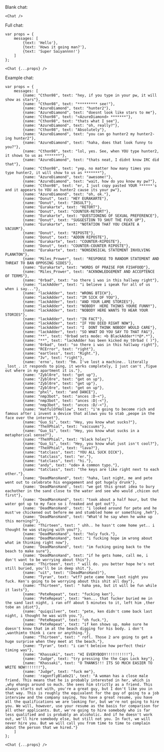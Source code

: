 Blank chat:

    <Chat />

Full chat:

    var props = {
        messages: [
            {text: 'Hello'},
            {text: 'Hows it going man?'},
            {text: 'Super Saiyannnn!'}
        ]
    };

    <Chat {...props} />

Example chat:

    var props = {
        messages: [
            {name: "Cthon98", text: "hey, if you type in your pw, it will show as stars"},
            {name: "Cthon98", text: "********* see!"},
            {name: "AzureDiamond", text: "hunter2"},
            {name: "AzureDiamond", text: "doesnt look like stars to me"},
            {name: "Cthon98", text: "<AzureDiamond> *******"},
            {name: "Cthon98", text: "thats what I see"},
            {name: "AzureDiamond", text: "oh, really?"},
            {name: "Cthon98", text: "Absolutely"},
            {name: "AzureDiamond", text: "you can go hunter2 my hunter2-ing hunter2"},
            {name: "AzureDiamond", text: "haha, does that look funny to you?"},
            {name: "Cthon98", text: "lol, yes. See, when YOU type hunter2, it shows to us as *******"},
            {name: "AzureDiamond", text: "thats neat, I didnt know IRC did that"},
            {name: "Cthon98", text: "yep, no matter how many times you type hunter2, it will show to us as *******"},
            {name: "AzureDiamond", text: "awesome!"},
            {name: "AzureDiamond", text: "wait, how do you know my pw?"},
            {name: "Cthon98", text: "er, I just copy pasted YOUR ******'s and it appears to YOU as hunter2 cause its your pw"},
            {name: "AzureDiamond", text: "oh, ok."},
            {name: "Donut", text: "HEY EURAKARTE"},
            {name: "Donut", text: "INSULT"},
            {name: "Eurakarte", text: "RETORT"},
            {name: "Donut", text: "COUNTER-RETORT"},
            {name: "Eurakarte", text: "QUESTIONING OF SEXUAL PREFERENCE"},
            {name: "Donut", text: "SUGGESTION TO SHUT THE FUCK UP"},
            {name: "Eurakarte", text: "NOTATION THAT YOU CREATE A VACUUM"},
            {name: "Donut", text: "RIPOSTE"},
            {name: "Donut", text: "ADDON RIPOSTE"},
            {name: "Eurakarte", text: "COUNTER-RIPOSTE"},
            {name: "Donut", text: "COUNTER-COUNTER RIPOSTE"},
            {name: "Eurakarte", text: "NONSENSICAL STATEMENT INVOLVING PLANKTON"},
            {name: "Miles_Prower", text: "RESPONSE TO RANDOM STATEMENT AND THREAT TO BAN OPPOSING SIDES"},
            {name: "Eurakarte", text: "WORDS OF PRAISE FOR FISHFOOD"},
            {name: "Miles_Prower", text: "ACKNOWLEDGEMENT AND ACCEPTENCE OF TERMS"},
            {name: "0rbad", text: "so there i was in this hallway right"},
            {name: "lackAdder", text: "i believe i speak for all of us when i say..."},
            {name: "lackAdder", text: "WRONG BTICH"},
            {name: "lackAdder", text: "IM SICK OF YOU"},
            {name: "lackAdder", text: "AND YOUR LAME STORIES"},
            {name: "lackAdder", text: "NOBODY  HERE THINKS YOURE FUNNY"},
            {name: "lackAdder", text: "NOBODY HERE WANTS TO HEAR YOUR STORIES"},
            {name: "lackAdder", text: "IN FACT"},
            {name: "lackAdder", text: "IF YOU DIED RIGHT NOW"},
            {name: "lackAdder", text: "I  DONT THINK NOBODY WOULD CARE"},
            {name: "lackAdder", text: "SO WHAT DO YOU SAY TO THAT FAG"},
            {name: "**", text: "0rbad sets mode: +b BlackAdder*!*@*.*"},
            {name: "**", text: "lackAdder has been kicked my t0rbad ( )"},
            {name: "0rbad", text: "so there i was in this hallway right"},
            {name: "RCError", text: "right"},
            {name: "eartless", text: "Right."},
            {name: "3v", text: "right"},
            {name: 'erno', text: "hm. I've lost a machine.. literally _lost_. it responds to ping, it works completely, I just can't ,figue out where in my apartment it is."},
            {name: "Zybl0re", text: "get up"},
            {name: "Zybl0re", text: "get on up"},
            {name: "Zybl0re", text: "get up"},
            {name: "Zybl0re", text: "get on up"},
            {name: "phxl", text: "and DANCE"},
            {name: "nmp3bot", text: "ances :D-<"},
            {name: "nmp3bot", text: "ances :D|-<"},
            {name: "nmp3bot", text: "ances :D/-<"},
            {name: "HatfulOfHollow", text: "i'm going to become rich and famous after i invent a device that allows you to stab ,peope in the face over the internet"},
            {name: "Guo_Si", text: "Hey, you know what sucks?"},
            {name: "TheXPhial", text: "vaccuums"},
            {name: "Guo_Si", text: "Hey, you know what sucks in a metaphorical sense?"},
            {name: "TheXPhial", text: "black holes"},
            {name: "Guo_Si", text: "Hey, you know what just isn't cool?"},
            {name: "TheXPhial", text: "lava?"},
            {name: "tatclass", text: "YOU ALL SUCK DICK"},
            {name: "tatclass", text: "er."},
            {name: "tatclass", text: "hi."},
            {name: "andy", text: "ode> A common typo."},
            {name: "tatclass", text: "the keys are like right next to each other."},
            {name: "DeadMansHand", text: "haha, last night, me and pete went out to celebrate his engagement and got hugely drunk"},
            {name: 'DeadMansHand', text: "we got this great idea to bury eachother in the sand close to the water and see who would ,chicen out first"},
            {name: "DeadMansHand", text: "took about a half hour, but the water got up to my face so i freaked and got out"},
            {name: 'DeadMansHand', text: "i looked around for pete and he must've chickened out before me and stumbled home or something ,heh"},
            {name: "DeadMansHand", text: "What'd he say when he woke up this morning?"},
            {name: "Thirteen", text: " uhh.. he hasn't come home yet.. i thought he was staying with you?"},
            {name: "DeadMansHand", text: "holy fuck."},
            {name: "DeadMansHand", text: "i fucking hope im wrong about what im thinking right now"},
            {name: "DeadMansHand", text: "im fucking going back to the beach to make sure"},
            {name: "DeadMansHand", text: "if he gets home, call me, i don't want to be worrying about this"},
            {name: "Thirteen", text: " will do. you better hope he's not still buried, you'll be in deep shit."},
            {name: "uit", text: "(DeadMansHand)"},
            {name: "Tyran", text: "wtf? pete came home last night you fuck. Ken's going to be worrying about this shit all day"},
            {name: "Thirteen", text: " haha yea, but it will be fun while it lasts"},
            {name: "PeteRepeat", text: "fucking ken"},
            {name: 'PeteRepeat', text: "ken... that fucker buried me in the sand last night, i ran off about 5 minutes to it, left him ,ther tobe an idiot"},
            {name: "quiqsilver", text: "pete, ken didn't come back last night, i thought he was with you."},
            {name: "PeteRepeat", text: "oh fuck."},
            {name: 'PeteRepeat', text: "if ken shows up, make sure he doesn't know that im at the beach digging for his body. i don't ,wanthimto think i care or anything."},
            {name: "Thirteen", text: " rofl. Those 2 are going to get a huge surprise when they meet at the beach."},
            {name: "Tyran", text: "i can't beleive how perfect their timing was"},
            {name: "Khassaki", text: "HI EVERYBODY!!!!!!!!!!"},
            {name: "Judge", text: "try pressing the the Caps Lock key"},
            {name: "Khassaki", text: "O THANKS!!! ITS SO MUCH EASIER TO WRITE NOW!!!!!!!"},
            {name: "Judge", text: "fuck me"},
            {name: 'ragonflyBlade21', text: "A woman has a close male friend. This means that he is probably interested in her, which is ,why ehangs around so much. She sees him strictly as a friend. This always starts out with, you're a great guy, but I don't like you in that way. This is roughly the equivalent for the guy of going to a job interview and the company saying, You have a great resume, you have all the qualifications we are looking for, but we're not going to hire you. We will, however, use your resume as the basis for comparison for all other applicants. But, we're going to hire somebody who is far less qualified and is probably an alcoholic. And if he doesn't work out, we'll hire somebody else, but still not you. In fact, we will never hire you. But we will call you from time to time to complain about the person that we hired."}
        ]
    };

    <Chat {...props} />


